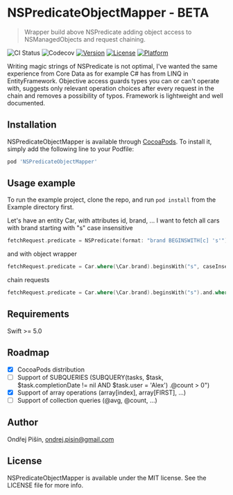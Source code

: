# NSPredicateObjectMapper - BETA
>Wrapper build above NSPredicate adding object access to NSManagedObjects and request chaining.

![CI Status](https://github.com/PisinO/NSPredicateObjectMapper/workflows/CI/badge.svg)
![Codecov](https://img.shields.io/codecov/c/github/PisinO/NSPredicateObjectMapper)
[![Version](https://img.shields.io/cocoapods/v/NSPredicateObjectMapper.svg?style=flat)](https://cocoapods.org/pods/NSPredicateObjectMapper)
[![License](https://img.shields.io/cocoapods/l/NSPredicateObjectMapper.svg?style=flat)](https://cocoapods.org/pods/NSPredicateObjectMapper)
[![Platform](https://img.shields.io/cocoapods/p/NSPredicateObjectMapper.svg?style=flat)](https://cocoapods.org/pods/NSPredicateObjectMapper)

Writing magic strings of NSPredicate is not optimal, I've wanted the same experience from Core Data as for example C# has from LINQ in EntityFramework. Objective access guards types you can or can't operate with, suggests only relevant operation choices after every request in the chain and removes a possibility of typos. Framework is lightweight and well documented.

## Installation

NSPredicateObjectMapper is available through [CocoaPods](https://cocoapods.org). To install
it, simply add the following line to your Podfile:

```ruby
pod 'NSPredicateObjectMapper'
```

## Usage example

To run the example project, clone the repo, and run `pod install` from the Example directory first.

Let's have an entity Car, with attributes id, brand, ...
I want to fetch all cars with brand starting with "s" case insensitive
```Swift
fetchRequest.predicate = NSPredicate(format: "brand BEGINSWITH[c] 's'")
```
and with object wrapper
```Swift
fetchRequest.predicate = Car.where(\Car.brand).beginsWith("s", caseInsensitive: true).predicate()
```
chain requests
```Swift
fetchRequest.predicate = Car.where(\Car.brand).beginsWith("s").and.where(\Car.brand).endsWith("a").predicate()
```

## Requirements
Swift >= 5.0

## Roadmap
- [x] CocoaPods distribution
- [ ] Support of SUBQUERIES (SUBQUERY(tasks, $task, $task.completionDate != nil AND $task.user = 'Alex') .@count > 0")
- [x] Support of array operations (array[index], array[FIRST], ...)
- [ ] Support of collection queries (@avg, @count, ...)

## Author

Ondřej Pišín, ondrej.pisin@gmail.com

## License

NSPredicateObjectMapper is available under the MIT license. See the LICENSE file for more info.
